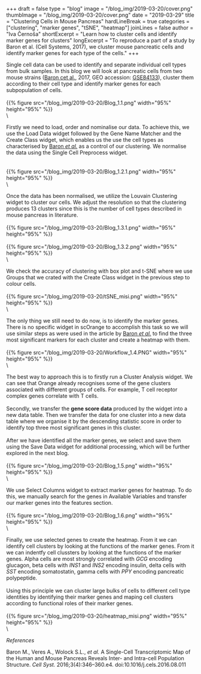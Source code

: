 ﻿+++
draft = false
type = "blog"
image = "/blog_img/2019-03-20/cover.png"
thumbImage = "/blog_img/2019-03-20/cover.png"
date = "2019-03-29"
title = "Clustering Cells in Mouse Pancreas"
hardLineBreak = true 
categories = ["clustering", "marker genes", "tSNE", "heatmap"]
joinLines = false
author = "Iva Černoša"
shortExcerpt = "Learn how to cluster cells and identify marker genes for clusters" 
longExcerpt = "To reproduce a part of a study by Baron et al. (Cell Systems, 2017), we cluster mouse pancreatic cells and identify marker genes for each type of the cells."
+++

Single cell data can be used to identify and separate individual cell types from bulk samples. 
In this blog we will look at pancreatic cells from two mouse strains (<a href="https://www.ncbi.nlm.nih.gov/pmc/articles/PMC5228327/">Baron cet al.</i></a>, 2017, GEO accession: <a href="https://www.ncbi.nlm.nih.gov/geo/query/acc.cgi?acc=GSE84133">GSE84133</a>), 
cluster them according to their cell type and identify marker genes for each subpopulation of cells. 
\
\
{{% figure src="/blog_img/2019-03-20/Blog_1.1.png" width="95%" height="95%" %}}
\
\


Firstly we need to load, order and nominalise our data. To achieve this, we use the Load Data widget followed by the Gene Name Matcher and the Create Class widget, which enables us the use the cell types as characterised by <a href="https://www.ncbi.nlm.nih.gov/pmc/articles/PMC5228327/">Baron <i>et al.</i></a> as a control of our clustering. We normalise the data using the Single Cell Preprocess widget.
<br>
\
\
{{% figure src="/blog_img/2019-03-20/Blog_1.2.1.png" width="95%" height="95%" %}}
\
\

Once the data has been normalised, we utilize the Louvain Clustering widget to cluster our cells. We adjust the resolution so that the clustering produces 13 clusters since this is the number of cell types described in mouse pancreas in literature. 
\
\
{{% figure src="/blog_img/2019-03-20/Blog_1.3.1.png" width="95%" height="95%" %}}
\
\
{{% figure src="/blog_img/2019-03-20/Blog_1.3.2.png" width="95%" height="95%" %}}
\
\

We check the accuracy of clustering with box plot and t-SNE where we use Groups that we crated with the Create Class widget in the previous step to colour cells. 
\
\
{{% figure src="/blog_img/2019-03-20/tSNE_misi.png" width="95%" height="95%" %}}
\
\

The only thing we still need to do now, is to identify the marker genes. There is no specific widget in scOrange to accomplish this task so we will use similar steps as were used in the article by <a href="https://www.ncbi.nlm.nih.gov/pmc/articles/PMC5228327/">Baron <i>et al.</i></a> to find the three most significant markers for each cluster and create a heatmap with them. 
\
\
{{% figure src="/blog_img/2019-03-20/Workflow_1.4.PNG" width="95%" height="95%" %}}
\
\

The best way to approach this is to firstly run a Cluster Analysis widget. We can see that Orange already recognises some of the gene clusters associated with different groups of cells. For example, T cell receptor complex genes correlate with T cells.
<br> 
<br> 
Secondly, we transfer the <b>gene score data</b> produced by the widget into a new data table. Then we transfer the data for one cluster into a new data table where we organise it by the descending statistic score in order to identify top three most significant genes in this cluster. 
<br> 
<br> 
After we have identified all the marker genes, we select and save them using the Save Data widget for additional processing, which will be further explored in the next blog. 
\
\
{{% figure src="/blog_img/2019-03-20/Blog_1.5.png" width="95%" height="95%" %}}
\
\

We use Select Columns widget to extract marker genes for heatmap. To do this, we manually search for the genes in Available Variables and transfer our marker genes into the features section. 
\
\
{{% figure src="/blog_img/2019-03-20/Blog_1.6.png" width="95%" height="95%" %}}
\
\

Finally, we use selected genes to create the heatmap. From it we can identify cell clusters by looking at the functions of the marker genes.  From it we can indentfy cell clussters by looking at the functions of the marker genes. Alpha cells are most strongly correlated with <i>GCG</i> encoding glucagon, beta cells with <i>INS1</i> and <i>INS2</i> encoding insulin, delta cells with <i>SST</i> encoding somatostatin, gamma cells with <i>PPY</i> encoding pancreatic polypeptide.
<br> <br> Using this principle we can cluster large bulks of cells to different cell type identities by identifying their marker genes and maping cell clusters according to functional roles of their marker genes.
\
\
{{% figure src="/blog_img/2019-03-20/heatmap_misi.png" width="95%" height="95%" %}}
\
\

*References*

Baron M., Veres A., Wolock S.L., <i>et al.</i> A Single-Cell Transcriptomic Map of the Human and Mouse Pancreas Reveals Inter- and Intra-cell Population Structure. <i>Cell Syst.</i> 2016;3(4):346–360.e4. doi:10.1016/j.cels.2016.08.011
